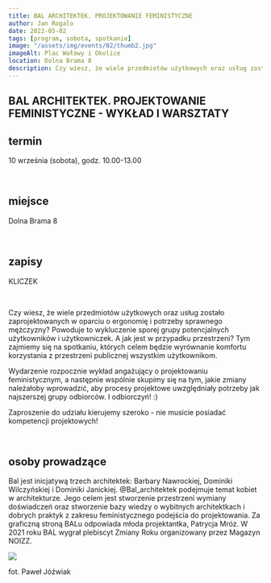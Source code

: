 ```yaml
---
title: BAL ARCHITEKTEK. PROJEKTOWANIE FEMINISTYCZNE
author: Jan Rogalo
date: 2022-05-02
tags: [program, sobota, spotkanie]
image: "/assets/img/events/02/thumb2.jpg"
imageAlt: Plac Wałowy i Okolice
location: Dolna Brama 8
description: Czy wiesz, że wiele przedmiotów użytkowych oraz usług zostało zaprojektowanych w oparciu o ergonomię i potrzeby sprawnego mężczyzny? Powoduje to wykluczenie sporej grupy potencjalnych użytkowników i użytkowniczek...
---
```

<section class="section-services">
    <div class="services">

<h1 class="event-h1">BAL ARCHITEKTEK. PROJEKTOWANIE FEMINISTYCZNE - WYKŁAD I WARSZTATY</h1>

<h2 class="event-h2">termin</h2>
<p>10 września (sobota), godz. 10.00-13.00</p>
<br>
<h2 class="event-h2">miejsce</h2>
<p> Dolna Brama 8</p>
<br>
<h2 class="event-h2">zapisy</h2>
<p>KLICZEK</p>
<br>

<p>Czy wiesz, że wiele przedmiotów użytkowych oraz usług zostało zaprojektowanych w oparciu o ergonomię i potrzeby sprawnego mężczyzny? Powoduje to wykluczenie sporej grupy potencjalnych użytkowników i użytkowniczek. A jak jest w przypadku przestrzeni? Tym zajmiemy się na spotkaniu, których celem będzie wyrównanie komfortu korzystania z przestrzeni publicznej wszystkim użytkownikom.</p>
<p>Wydarzenie rozpocznie wykład angażujący o projektowaniu feministycznym, a następnie wspólnie skupimy się na tym, jakie zmiany należałoby wprowadzić, aby procesy projektowe uwzględniały potrzeby jak najszerszej grupy odbiorców. I odbiorczyń! :) </p>
<p>Zaproszenie do udziału kierujemy szeroko - nie musicie posiadać kompetencji projektowych!</p>
<br>
<h2 class="event-h2">osoby prowadzące</h2>
<p>Bal jest inicjatywą trzech architektek: Barbary Nawrockiej, Dominiki Wilczyńskiej i Dominiki Janickiej. 
@Bal_architektek podejmuje temat kobiet w architekturze. Jego celem jest stworzenie przestrzeni wymiany doświadczeń oraz stworzenie bazy wiedzy o wybitnych architektkach i dobrych praktyk z zakresu feministycznego podejścia do projektowania. Za graficzną stroną BALu odpowiada młoda projektantka, Patrycja Mróz. W 2021 roku BAL wygrał plebiscyt Zmiany Roku organizowany przez Magazyn NOIZZ.
</p>
</div>
<div class="image__display">
<div class="image">
     <a href="/assets/img/events/02/Janicka_Nawrocka_Wilczyńska_KOLOR.jpg"><img class="image__img" src="/assets/img/events/02/Janicka_Nawrocka_Wilczyńska_KOLOR.jpg"></a>
    <div class="image__overlay image__overlay--primary">
        <p class="grid__description">
            fot. Paweł Jóźwiak
        </p>
    </div>
</div>
</div>
</section>
